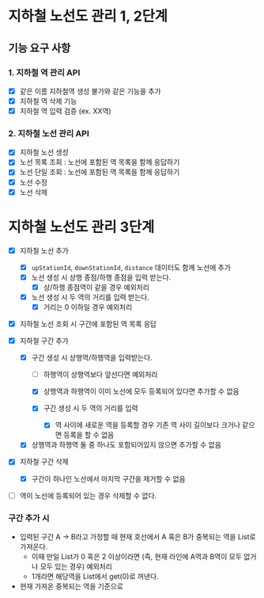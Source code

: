 # 지하철 노선도 관리 1, 2단계

## 기능 요구 사항

### 1. 지하철 역 관리 API

- [x] 같은 이름 지하철역 생성 불가와 같은 기능을 추가
- [x] 지하철 역 삭제 기능
- [x] 지하철 역 입력 검증 (ex. XX역)

### 2. 지하철 노선 관리 API

- [x] 지하철 노선 생성
- [x] 노선 목록 조회 : 노선에 포함된 역 목록을 함께 응답하기
- [x] 노선 단일 조회 : 노선에 포함된 역 목록을 함께 응답하기
- [x] 노선 수정
- [x] 노선 삭제

# 지하철 노선도 관리 3단계

- [x] 지하철 노선 추가
    - [x] `upStationId`, `downStationId`, `distance` 데이터도 함께 노선에 추가
    - [x] 노선 생성 시 상행 종점/하행 종점을 입력 받는다.
       - [x] 상/하행 종점역이 같을 경우 예외처리
    - [x] 노선 생성 시 두 역의 거리를 입력 받는다.
       - [x] 거리는 0 이하일 경우 예외처리

- [x] 지하철 노선 조회 시 구간에 포함된 역 목록 응답

- [x] 지하철 구간 추가
    - [x] 구간 생성 시 상행역/하행역을 입력받는다.
        - [ ] 하행역이 상행역보다 앞선다면 예외처리
        - [x] 상행역과 하행역이 이미 노선에 모두 등록되어 있다면 추가할 수 없음

        - [x] 구간 생성 시 두 역의 거리를 입력
            - [x] 역 사이에 새로운 역을 등록할 경우 기존 역 사이 길이보다 크거나 같으면 등록을 할 수 없음

    - [x] 상행역과 하행역 둘 중 하나도 포함되어있지 않으면 추가할 수 없음

- [x] 지하철 구간 삭제
    - [x] 구간이 하나인 노선에서 마지막 구간을 제거할 수 없음
    

- [ ] 역이 노선에 등록되어 있는 경우 삭제할 수 없다.


### 구간 추가 시
- 입력된 구간 A -> B라고 가정할 때 현재 호선에서 A 혹은 B가 중복되는 역을 List로 가져온다.
    - 이때 만일 List가 0 혹은 2 이상이라면 (즉, 현재 라인에 A역과 B역이 모두 없거나 모두 있는 경우) 예외처리
    - 1개라면 해당역을 List에서 get(0)로 꺼낸다.
- 현재 가져온 중복되는 역을 기준으로 
